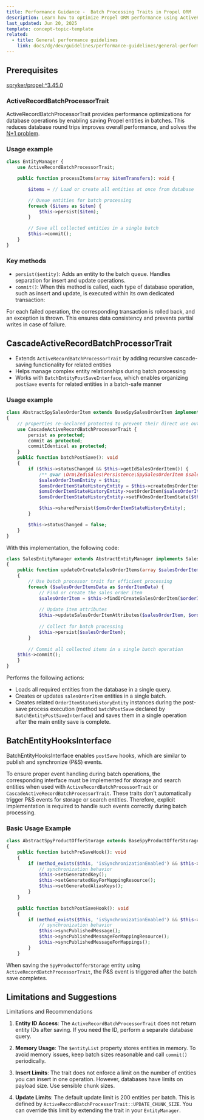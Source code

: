 ```yaml
---
title: Performance Guidance -  Batch Processing Traits in Propel ORM
description: Learn how to optimize Propel ORM performance using ActiveRecordBatchProcessorTrait and CascadeActiveRecordBatchProcessorTrait for efficient batch processing, reduced database load, and support for complex entity relationships. Includes usage examples and best practices.
last_updated: Jun 20, 2025
template: concept-topic-template
related:
  - title: General performance guidelines
    link: docs/dg/dev/guidelines/performance-guidelines/general-performance-guidelines.html
---
```



## Prerequisites

[spryker/propel:^3.45.0](https://github.com/spryker/propel/releases/tag/3.45.0)

### ActiveRecordBatchProcessorTrait

ActiveRecordBatchProcessorTrait provides performance optimizations for database operations by enabling saving Propel entities in batches. This reduces database round trips improves overall performance, and solves the [N+1 problem](https://docs.spryker.com/docs/dg/dev/troubleshooting/troubleshooting-performance-issues/n+1-problem.html).

### Usage example

``` php
class EntityManager {
    use ActiveRecordBatchProcessorTrait;

    public function processItems(array $itemTransfers): void {

        $items = // Load or create all entities at once from database

        // Queue entities for batch processing
        foreach ($items as $item) {
            $this->persist($item);
        }

        // Save all collected entities in a single batch
        $this->commit();
    }
}
```

### Key methods

- `persist($entity)`: Adds an entity to the batch queue. Handles separation for insert and update operations.
- `commit()`: When this method is called, each type of database operation, such as insert and update, is executed within its own dedicated transaction:

For each failed operation, the corresponding transaction is rolled back, and an exception is thrown. This ensures data consistency and prevents partial writes in case of failure.

## CascadeActiveRecordBatchProcessorTrait

- Extends `ActiveRecordBatchProcessorTrait` by adding recursive cascade-saving functionality for related entities
- Helps manage complex entity relationships during batch processing
- Works with `BatchEntityPostSaveInterface`, which enables organizing `postSave` events for related entities in a batch-safe manner

### Usage example

```php
class AbstractSpySalesOrderItem extends BaseSpySalesOrderItem implements BatchEntityPostSaveInterface
{
    // properties re-declared protected to prevent their direct use out from an entity
    use CascadeActiveRecordBatchProcessorTrait {
        persist as protected;
        commit as protected;
        commitIdentical as protected;
    }
    public function batchPostSave(): void
    {
        if ($this->statusChanged && $this->getIdSalesOrderItem()) {
            /** @var \Orm\Zed\Sales\Persistence\SpySalesOrderItem $salesOrderItemEntity */
            $salesOrderItemEntity = $this;
            $omsOrderItemStateHistoryEntity = $this->createOmsOrderItemStateHistoryEntity();
            $omsOrderItemStateHistoryEntity->setOrderItem($salesOrderItemEntity);
            $omsOrderItemStateHistoryEntity->setFkOmsOrderItemState($this->getFkOmsOrderItemState());

            $this->sharedPersist($omsOrderItemStateHistoryEntity);
        }

        $this->statusChanged = false;
    }
}
```

With this implementation, the following code:

```php
class SalesEntityManager extends AbstractEntityManager implements SalesEntityManagerInterface
{
    public function updateOrCreateSalesOrderItems(array $salesOrderItemsData): void
    {
        // Use batch processor trait for efficient processing
        foreach ($salesOrderItemsData as $orderItemData) {
            // Find or create the sales order item
            $salesOrderItem = $this->findOrCreateSalesOrderItem($orderItemData);
    
            // Update item attributes
            $this->updateSalesOrderItemAttributes($salesOrderItem, $orderItemData);
    
            // Collect for batch processing
            $this->persist($salesOrderItem);
        }
    
        // Commit all collected items in a single batch operation
    $this->commit();
    }
}
```

Performs the following actions:
- Loads all required entities from the database in a single query.
- Creates or updates `salesOrderItem` entities in a single batch.
- Creates related `OrderItemStateHistoryEntity` instances during the post-save process execution (method `batchPostSave` declared by `BatchEntityPostSaveInterface`) and saves them in a single operation after the main entity save is complete.

## BatchEntityHooksInterface

BatchEntityHooksInterface enables `postSave` hooks, which are similar to publish and synchronize (P&S) events.

To ensure proper event handling during batch operations, the corresponding interface must be implemented for storage and search entities when used with `ActiveRecordBatchProcessorTrait` or `CascadeActiveRecordBatchProcessorTrait`. These traits don't automatically trigger P&S events for storage or search entities. Therefore, explicit implementation is required to handle such events correctly during batch processing.

### Basic Usage Example

```php
class AbstractSpyProductOfferStorage extends BaseSpyProductOfferStorage implements BatchEntityHooksInterface
{
    public function batchPreSaveHook(): void
    {
        if (method_exists($this, 'isSynchronizationEnabled') && $this->isSynchronizationEnabled()) {
            // synchronization behavior
            $this->setGeneratedKey();
            $this->setGeneratedKeyForMappingResource();
            $this->setGeneratedAliasKeys();
        }
    }

    public function batchPostSaveHook(): void
    {
        if (method_exists($this, 'isSynchronizationEnabled') && $this->isSynchronizationEnabled()) {
            // synchronization behavior
            $this->syncPublishedMessage();
            $this->syncPublishedMessageForMappingResource();
            $this->syncPublishedMessageForMappings();
        }
    }
```

When saving the `SpyProductOfferStorage` entity using `ActiveRecordBatchProcessorTrait`, the P&S event is triggered after the batch save completes.

## Limitations and Suggestions

Limitations and Recommendations
1. **Entity ID Access**: The `ActiveRecordBatchProcessorTrait` does not return entity IDs after saving. If you need the ID, perform a separate database query.

2. **Memory Usage**: The `$entityList` property stores entities in memory. To avoid memory issues, keep batch sizes reasonable and call `commit()` periodically.

3. **Insert Limits**: The trait does not enforce a limit on the number of entities you can insert in one operation. However, databases have limits on payload size. Use sensible chunk sizes.

4. **Update Limits**: The default update limit is 200 entities per batch. This is defined by `ActiveRecordBatchProcessorTrait::UPDATE_CHUNK_SIZE`. You can override this limit by extending the trait in your `EntityManager`.
